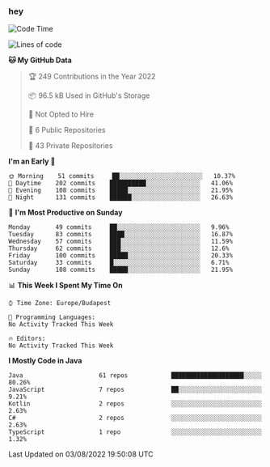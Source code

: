 ### hey

<!--START_SECTION:waka-->
![Code Time](http://img.shields.io/badge/Code%20Time-801%20hrs%2035%20mins-blue)

![Lines of code](https://img.shields.io/badge/From%20Hello%20World%20I%27ve%20Written-508%20Thousand%20lines%20of%20code-blue)

**🐱 My GitHub Data** 

> 🏆 249 Contributions in the Year 2022
 > 
> 📦 96.5 kB Used in GitHub's Storage 
 > 
> 🚫 Not Opted to Hire
 > 
> 📜 6 Public Repositories 
 > 
> 🔑 43 Private Repositories  
 > 
**I'm an Early 🐤** 

```text
🌞 Morning    51 commits     ██░░░░░░░░░░░░░░░░░░░░░░░   10.37% 
🌆 Daytime    202 commits    ██████████░░░░░░░░░░░░░░░   41.06% 
🌃 Evening    108 commits    █████░░░░░░░░░░░░░░░░░░░░   21.95% 
🌙 Night      131 commits    ██████░░░░░░░░░░░░░░░░░░░   26.63%

```
📅 **I'm Most Productive on Sunday** 

```text
Monday       49 commits     ██░░░░░░░░░░░░░░░░░░░░░░░   9.96% 
Tuesday      83 commits     ████░░░░░░░░░░░░░░░░░░░░░   16.87% 
Wednesday    57 commits     ███░░░░░░░░░░░░░░░░░░░░░░   11.59% 
Thursday     62 commits     ███░░░░░░░░░░░░░░░░░░░░░░   12.6% 
Friday       100 commits    █████░░░░░░░░░░░░░░░░░░░░   20.33% 
Saturday     33 commits     █░░░░░░░░░░░░░░░░░░░░░░░░   6.71% 
Sunday       108 commits    █████░░░░░░░░░░░░░░░░░░░░   21.95%

```


📊 **This Week I Spent My Time On** 

```text
⌚︎ Time Zone: Europe/Budapest

💬 Programming Languages: 
No Activity Tracked This Week

🔥 Editors: 
No Activity Tracked This Week

```

**I Mostly Code in Java** 

```text
Java                     61 repos            ████████████████████░░░░░   80.26% 
JavaScript               7 repos             ██░░░░░░░░░░░░░░░░░░░░░░░   9.21% 
Kotlin                   2 repos             ░░░░░░░░░░░░░░░░░░░░░░░░░   2.63% 
C#                       2 repos             ░░░░░░░░░░░░░░░░░░░░░░░░░   2.63% 
TypeScript               1 repo              ░░░░░░░░░░░░░░░░░░░░░░░░░   1.32%

```



 Last Updated on 03/08/2022 19:50:08 UTC
<!--END_SECTION:waka-->
